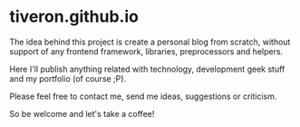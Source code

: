 tiveron.github.io
=================

The idea behind this project is create a personal blog from scratch, without support of any frontend framework, libraries, preprocessors and helpers.

Here I'll publish anything related with technology, development geek stuff and my portfolio (of course ;P).

Please feel free to contact me, send me ideas, suggestions or criticism.

So be welcome and let's take a coffee!